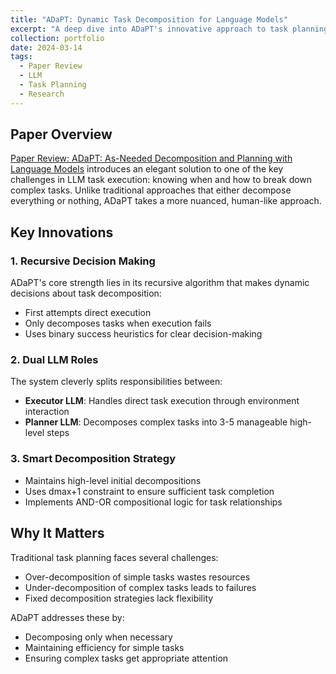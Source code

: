 ```yaml
---
title: "ADaPT: Dynamic Task Decomposition for Language Models"
excerpt: "A deep dive into ADaPT's innovative approach to task planning and decomposition with LLMs<br/><img src='/images/adapt-flow.png'>"
collection: portfolio
date: 2024-03-14
tags:
  - Paper Review
  - LLM 
  - Task Planning
  - Research
---
```


## Paper Overview
[Paper Review: ADaPT: As-Needed Decomposition and Planning with Language Models](https://arxiv.org/abs/2311.0577) introduces an elegant solution to one of the key challenges in LLM task execution: knowing when and how to break down complex tasks. Unlike traditional approaches that either decompose everything or nothing, ADaPT takes a more nuanced, human-like approach.

## Key Innovations

### 1. Recursive Decision Making
ADaPT's core strength lies in its recursive algorithm that makes dynamic decisions about task decomposition:
- First attempts direct execution
- Only decomposes tasks when execution fails
- Uses binary success heuristics for clear decision-making

### 2. Dual LLM Roles
The system cleverly splits responsibilities between:
- **Executor LLM**: Handles direct task execution through environment interaction
- **Planner LLM**: Decomposes complex tasks into 3-5 manageable high-level steps

### 3. Smart Decomposition Strategy
- Maintains high-level initial decompositions
- Uses dmax+1 constraint to ensure sufficient task completion
- Implements AND-OR compositional logic for task relationships

## Why It Matters
Traditional task planning faces several challenges:
- Over-decomposition of simple tasks wastes resources
- Under-decomposition of complex tasks leads to failures
- Fixed decomposition strategies lack flexibility

ADaPT addresses these by:
- Decomposing only when necessary
- Maintaining efficiency for simple tasks
- Ensuring complex tasks get appropriate attention
